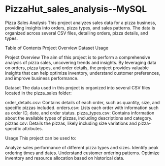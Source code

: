 # PizzaHut_sales_analysis--MySQL

Pizza Sales Analysis
This project analyzes sales data for a pizza business, providing insights into orders, pizza types, and sales patterns. The data is organized across several CSV files, detailing orders, pizza details, and types.

Table of Contents
Project Overview
Dataset
Usage


  
Project Overview
The aim of this project is to perform a comprehensive analysis of pizza sales, uncovering trends and insights. By leveraging data on orders, pizza types, and order details, the project provides valuable insights that can help optimize inventory, understand customer preferences, and improve business performance.

Dataset
The data used in this project is organized into several CSV files located in the pizza_sales folder:

order_details.csv: Contains details of each order, such as quantity, size, and specific pizzas included.
orders.csv: Lists each order with information such as order ID, date, and order status.
pizza_types.csv: Contains information about the available types of pizzas, including descriptions and category.
pizzas.csv: Details the pizzas, likely including size variations and pizza-specific attributes.


Usage
This project can be used to:

Analyze sales performance of different pizza types and sizes.
Identify peak ordering times and dates.
Understand customer ordering patterns.
Optimize inventory and resource allocation based on historical data.
